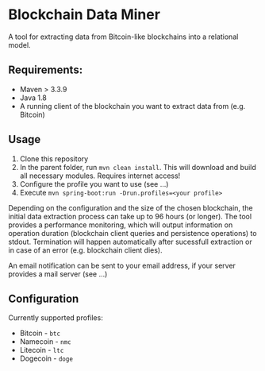 # Blockchain Data Miner

A tool for extracting data from Bitcoin-like blockchains into a relational model. 

## Requirements:

+ Maven > 3.3.9
+ Java 1.8
+ A running client of the blockchain you want to extract data from (e.g. Bitcoin)

## Usage

1. Clone this repository
2. In the parent folder, run ``` mvn clean install ```. This will download and build all necessary modules. Requires internet access!
3. Configure the profile you want to use (see ...)
4. Execute ``` mvn spring-boot:run -Drun.profiles=<your profile> ```

Depending on the configuration and the size of the chosen blockchain, the initial data extraction process can take up to 96 hours (or longer).
The tool provides a performance monitoring, which will output information on operation duration (blockchain client queries and persistence operations) to stdout. 
Termination will happen automatically after sucessfull extraction or in case of an error (e.g. blockchain client dies). 

An email notification can be sent to your email address, if your server provides a mail server (see ...)

## Configuration
Currently supported profiles: 

+ Bitcoin - ```btc```
+ Namecoin - ```nmc```
+ Litecoin - ```ltc```
+ Dogecoin - ```doge```


